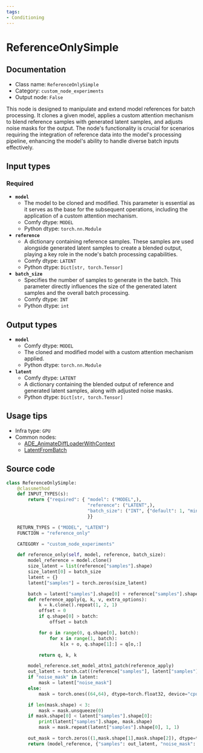 ```yaml
---
tags:
- Conditioning
---
```


# ReferenceOnlySimple
## Documentation
- Class name: `ReferenceOnlySimple`
- Category: `custom_node_experiments`
- Output node: `False`

This node is designed to manipulate and extend model references for batch processing. It clones a given model, applies a custom attention mechanism to blend reference samples with generated latent samples, and adjusts noise masks for the output. The node's functionality is crucial for scenarios requiring the integration of reference data into the model's processing pipeline, enhancing the model's ability to handle diverse batch inputs effectively.
## Input types
### Required
- **`model`**
    - The model to be cloned and modified. This parameter is essential as it serves as the base for the subsequent operations, including the application of a custom attention mechanism.
    - Comfy dtype: `MODEL`
    - Python dtype: `torch.nn.Module`
- **`reference`**
    - A dictionary containing reference samples. These samples are used alongside generated latent samples to create a blended output, playing a key role in the node's batch processing capabilities.
    - Comfy dtype: `LATENT`
    - Python dtype: `Dict[str, torch.Tensor]`
- **`batch_size`**
    - Specifies the number of samples to generate in the batch. This parameter directly influences the size of the generated latent samples and the overall batch processing.
    - Comfy dtype: `INT`
    - Python dtype: `int`
## Output types
- **`model`**
    - Comfy dtype: `MODEL`
    - The cloned and modified model with a custom attention mechanism applied.
    - Python dtype: `torch.nn.Module`
- **`latent`**
    - Comfy dtype: `LATENT`
    - A dictionary containing the blended output of reference and generated latent samples, along with adjusted noise masks.
    - Python dtype: `Dict[str, torch.Tensor]`
## Usage tips
- Infra type: `GPU`
- Common nodes:
    - [ADE_AnimateDiffLoaderWithContext](../../ComfyUI-AnimateDiff-Evolved/Nodes/ADE_AnimateDiffLoaderWithContext.md)
    - [LatentFromBatch](../../Comfy/Nodes/LatentFromBatch.md)



## Source code
```python
class ReferenceOnlySimple:
    @classmethod
    def INPUT_TYPES(s):
        return {"required": { "model": ("MODEL",),
                              "reference": ("LATENT",),
                              "batch_size": ("INT", {"default": 1, "min": 1, "max": 64})
                              }}

    RETURN_TYPES = ("MODEL", "LATENT")
    FUNCTION = "reference_only"

    CATEGORY = "custom_node_experiments"

    def reference_only(self, model, reference, batch_size):
        model_reference = model.clone()
        size_latent = list(reference["samples"].shape)
        size_latent[0] = batch_size
        latent = {}
        latent["samples"] = torch.zeros(size_latent)

        batch = latent["samples"].shape[0] + reference["samples"].shape[0]
        def reference_apply(q, k, v, extra_options):
            k = k.clone().repeat(1, 2, 1)
            offset = 0
            if q.shape[0] > batch:
                offset = batch

            for o in range(0, q.shape[0], batch):
                for x in range(1, batch):
                    k[x + o, q.shape[1]:] = q[o,:]

            return q, k, k

        model_reference.set_model_attn1_patch(reference_apply)
        out_latent = torch.cat((reference["samples"], latent["samples"]))
        if "noise_mask" in latent:
            mask = latent["noise_mask"]
        else:
            mask = torch.ones((64,64), dtype=torch.float32, device="cpu")

        if len(mask.shape) < 3:
            mask = mask.unsqueeze(0)
        if mask.shape[0] < latent["samples"].shape[0]:
            print(latent["samples"].shape, mask.shape)
            mask = mask.repeat(latent["samples"].shape[0], 1, 1)

        out_mask = torch.zeros((1,mask.shape[1],mask.shape[2]), dtype=torch.float32, device="cpu")
        return (model_reference, {"samples": out_latent, "noise_mask": torch.cat((out_mask, mask))})

```
